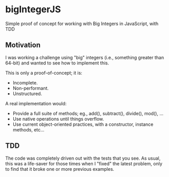 # bigIntegerJS

Simple proof of concept for working with Big Integers in JavaScript, with TDD

## Motivation

I was working a challenge using "big" integers (i.e., something greater than 64-bit) and wanted to see how to implement this.

This is only a proof-of-concept; it is:
* Incomplete. 
* Non-performant. 
* Unstructured.  

A real implementation would:
* Provide a full suite of methods; eg., add(), subtract(), divide(), mod(), ... 
* Use native operations until things overflow.
* Use current object-oriented practices, with a constructor, instance methods, etc...

## TDD

The code was completely driven out with the tests that you see. As usual, this was a life-saver for those times when I "fixed" the latest problem, only to find that it broke one or more previous examples.
